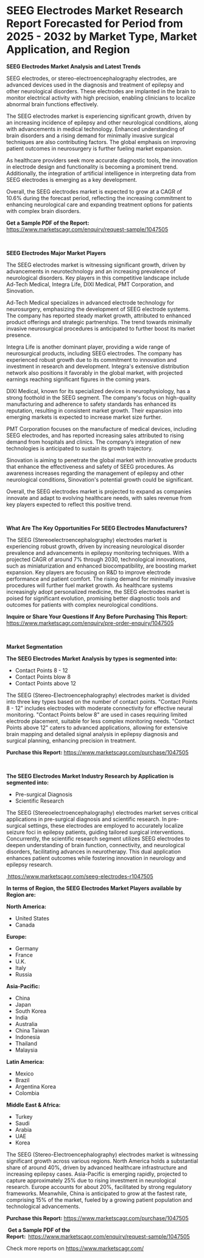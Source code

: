 <p><h1>SEEG Electrodes Market Research Report Forecasted for Period from 2025 -  2032 by Market Type, Market Application, and Region</h1></p><p><strong>SEEG Electrodes Market Analysis and Latest Trends</strong></p>
<p><p>SEEG electrodes, or stereo-electroencephalography electrodes, are advanced devices used in the diagnosis and treatment of epilepsy and other neurological disorders. These electrodes are implanted in the brain to monitor electrical activity with high precision, enabling clinicians to localize abnormal brain functions effectively. </p><p>The SEEG electrodes market is experiencing significant growth, driven by an increasing incidence of epilepsy and other neurological conditions, along with advancements in medical technology. Enhanced understanding of brain disorders and a rising demand for minimally invasive surgical techniques are also contributing factors. The global emphasis on improving patient outcomes in neurosurgery is further fueling market expansion. </p><p>As healthcare providers seek more accurate diagnostic tools, the innovation in electrode design and functionality is becoming a prominent trend. Additionally, the integration of artificial intelligence in interpreting data from SEEG electrodes is emerging as a key development. </p><p>Overall, the SEEG electrodes market is expected to grow at a CAGR of 10.6% during the forecast period, reflecting the increasing commitment to enhancing neurological care and expanding treatment options for patients with complex brain disorders.</p></p>
<p><strong>Get a Sample PDF of the Report:&nbsp;</strong> <a href="https://www.marketscagr.com/enquiry/request-sample/1047505?utm_campaign=2987&utm_medium=2&utm_source=Github&utm_content=ia&utm_term=22032025&utm_id=seeg-electrodes">https://www.marketscagr.com/enquiry/request-sample/1047505</a></p>
<p>&nbsp;</p>
<p><strong>SEEG Electrodes Major Market Players</strong></p>
<p><p>The SEEG electrodes market is witnessing significant growth, driven by advancements in neurotechnology and an increasing prevalence of neurological disorders. Key players in this competitive landscape include Ad-Tech Medical, Integra Life, DIXI Medical, PMT Corporation, and Sinovation.</p><p>Ad-Tech Medical specializes in advanced electrode technology for neurosurgery, emphasizing the development of SEEG electrode systems. The company has reported steady market growth, attributed to enhanced product offerings and strategic partnerships. The trend towards minimally invasive neurosurgical procedures is anticipated to further boost its market presence.</p><p>Integra Life is another dominant player, providing a wide range of neurosurgical products, including SEEG electrodes. The company has experienced robust growth due to its commitment to innovation and investment in research and development. Integra's extensive distribution network also positions it favorably in the global market, with projected earnings reaching significant figures in the coming years.</p><p>DIXI Medical, known for its specialized devices in neurophysiology, has a strong foothold in the SEEG segment. The company's focus on high-quality manufacturing and adherence to safety standards has enhanced its reputation, resulting in consistent market growth. Their expansion into emerging markets is expected to increase market size further.</p><p>PMT Corporation focuses on the manufacture of medical devices, including SEEG electrodes, and has reported increasing sales attributed to rising demand from hospitals and clinics. The company’s integration of new technologies is anticipated to sustain its growth trajectory.</p><p>Sinovation is aiming to penetrate the global market with innovative products that enhance the effectiveness and safety of SEEG procedures. As awareness increases regarding the management of epilepsy and other neurological conditions, Sinovation's potential growth could be significant.</p><p>Overall, the SEEG electrodes market is projected to expand as companies innovate and adapt to evolving healthcare needs, with sales revenue from key players expected to reflect this positive trend.</p></p>
<p>&nbsp;</p>
<p><strong>What Are The Key Opportunities For SEEG Electrodes Manufacturers?</strong></p>
<p><p>The SEEG (Stereoelectroencephalography) electrodes market is experiencing robust growth, driven by increasing neurological disorder prevalence and advancements in epilepsy monitoring techniques. With a projected CAGR of around 7% through 2030, technological innovations, such as miniaturization and enhanced biocompatibility, are boosting market expansion. Key players are focusing on R&D to improve electrode performance and patient comfort. The rising demand for minimally invasive procedures will further fuel market growth. As healthcare systems increasingly adopt personalized medicine, the SEEG electrodes market is poised for significant evolution, promising better diagnostic tools and outcomes for patients with complex neurological conditions.</p></p>
<p><strong>Inquire or Share Your Questions If Any Before Purchasing This Report:</strong> <a href="https://www.marketscagr.com/enquiry/pre-order-enquiry/1047505?utm_campaign=2987&utm_medium=2&utm_source=Github&utm_content=ia&utm_term=22032025&utm_id=seeg-electrodes">https://www.marketscagr.com/enquiry/pre-order-enquiry/1047505</a></p>
<p>&nbsp;</p>
<p><strong>Market Segmentation</strong></p>
<p><strong>The SEEG Electrodes Market Analysis by types is segmented into:</strong></p>
<p><ul><li>Contact Points 8 - 12</li><li>Contact Points blow 8</li><li>Contact Points above 12</li></ul></p>
<p><p>The SEEG (Stereo-Electroencephalography) electrodes market is divided into three key types based on the number of contact points. "Contact Points 8 - 12" includes electrodes with moderate connectivity for effective neural monitoring. "Contact Points below 8" are used in cases requiring limited electrode placement, suitable for less complex monitoring needs. "Contact Points above 12" caters to advanced applications, allowing for extensive brain mapping and detailed signal analysis in epilepsy diagnosis and surgical planning, enhancing precision in treatment.</p></p>
<p><strong>Purchase this Report:&nbsp;</strong><a href="https://www.marketscagr.com/purchase/1047505?utm_campaign=2987&utm_medium=2&utm_source=Github&utm_content=ia&utm_term=22032025&utm_id=seeg-electrodes">https://www.marketscagr.com/purchase/1047505</a></p>
<p>&nbsp;</p>
<p><strong>The SEEG Electrodes Market Industry Research by Application is segmented into:</strong></p>
<p><ul><li>Pre-surgical Diagnosis</li><li>Scientific Research</li></ul></p>
<p><p>The SEEG (Stereoelectroencephalography) electrodes market serves critical applications in pre-surgical diagnosis and scientific research. In pre-surgical settings, these electrodes are employed to accurately localize seizure foci in epilepsy patients, guiding tailored surgical interventions. Concurrently, the scientific research segment utilizes SEEG electrodes to deepen understanding of brain function, connectivity, and neurological disorders, facilitating advances in neurotherapy. This dual application enhances patient outcomes while fostering innovation in neurology and epilepsy research.</p></p>
<p><a href="https://www.marketscagr.com/seeg-electrodes-r1047505?utm_campaign=2987&utm_medium=2&utm_source=Github&utm_content=ia&utm_term=22032025&utm_id=seeg-electrodes">&nbsp;https://www.marketscagr.com/seeg-electrodes-r1047505</a></p>
<p><strong>In terms of Region, the SEEG Electrodes Market Players available by Region are:</strong></p>
<p>
    <p> <strong> North America: </strong>
        <ul>
            <li>United States</li>
            <li>Canada</li>
        </ul>
        </p> 
    <p> <strong> Europe: </strong>
        <ul>
            <li>Germany</li>
            <li>France</li>
            <li>U.K.</li>
            <li>Italy</li>
            <li>Russia</li>
        </ul>
        </p> 
    <p> <strong> Asia-Pacific: </strong>
        <ul>
            <li>China</li>
            <li>Japan</li>
            <li>South Korea</li>
            <li>India</li>
            <li>Australia</li>
            <li>China Taiwan</li>
            <li>Indonesia</li>
            <li>Thailand</li>
            <li>Malaysia</li>
        </ul>
        </p> 
    <p> <strong> Latin America: </strong>
        <ul>
            <li>Mexico</li>
            <li>Brazil</li>
            <li>Argentina Korea</li>
            <li>Colombia</li>
        </ul>
        </p> 
    <p> <strong> Middle East & Africa: </strong>
        <ul>
            <li>Turkey</li>
            <li>Saudi</li>
            <li>Arabia</li>
            <li>UAE</li>
            <li>Korea</li>
        </ul>
    </p>
    </p>
<p><p>The SEEG (Stereo-Electroencephalography) electrodes market is witnessing significant growth across various regions. North America holds a substantial share of around 40%, driven by advanced healthcare infrastructure and increasing epilepsy cases. Asia-Pacific is emerging rapidly, projected to capture approximately 25% due to rising investment in neurological research. Europe accounts for about 20%, facilitated by strong regulatory frameworks. Meanwhile, China is anticipated to grow at the fastest rate, comprising 15% of the market, fueled by a growing patient population and technological advancements.</p></p>
<p><strong>Purchase this Report: </strong><a href="https://www.marketscagr.com/purchase/1047505?utm_campaign=2987&utm_medium=2&utm_source=Github&utm_content=ia&utm_term=22032025&utm_id=seeg-electrodes">https://www.marketscagr.com/purchase/1047505</a></p>
<p>&nbsp;<strong>Get a Sample PDF of the Report:&nbsp;&nbsp;</strong><a href="https://www.marketscagr.com/enquiry/request-sample/1047505?utm_campaign=2987&utm_medium=2&utm_source=Github&utm_content=ia&utm_term=22032025&utm_id=seeg-electrodes">https://www.marketscagr.com/enquiry/request-sample/1047505</a></p>
<p><strong></strong></p>
<p>Check more reports on <a href="https://www.marketscagr.com/?utm_campaign=2987&utm_medium=2&utm_source=Github&utm_content=ia&utm_term=22032025&utm_id=seeg-electrodes">https://www.marketscagr.com/</a></p>